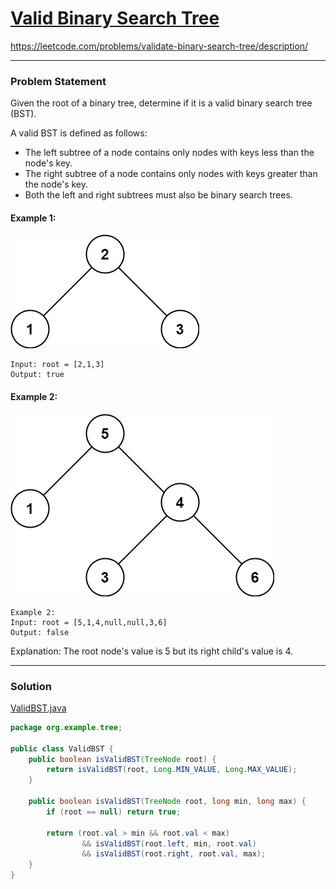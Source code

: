 # [Valid Binary Search Tree](https://leetcode.com/problems/validate-binary-search-tree/description/)
https://leetcode.com/problems/validate-binary-search-tree/description/
<hr />

### Problem Statement
Given the root of a binary tree, determine if it is a valid binary search tree (BST).

A valid BST is defined as follows:

- The left subtree of a node contains only nodes with keys less than the node's key.
- The right subtree of a node contains only nodes with keys greater than the node's key.
- Both the left and right subtrees must also be binary search trees.

#### Example 1:
![img](./bst-tree1.jpg)
```
Input: root = [2,1,3]
Output: true

```
#### Example 2:
![img](./bst-tree2.jpg)
```
Example 2:
Input: root = [5,1,4,null,null,3,6]
Output: false
```
Explanation: The root node's value is 5 but its right child's value is 4.

<hr />

### Solution

[ValidBST.java](../../src/main/java/org/example/tree/ValidBST.java)

```java
package org.example.tree;

public class ValidBST {
    public boolean isValidBST(TreeNode root) {
        return isValidBST(root, Long.MIN_VALUE, Long.MAX_VALUE);
    }

    public boolean isValidBST(TreeNode root, long min, long max) {
        if (root == null) return true;

        return (root.val > min && root.val < max)
                && isValidBST(root.left, min, root.val)
                && isValidBST(root.right, root.val, max);
    }
}

```